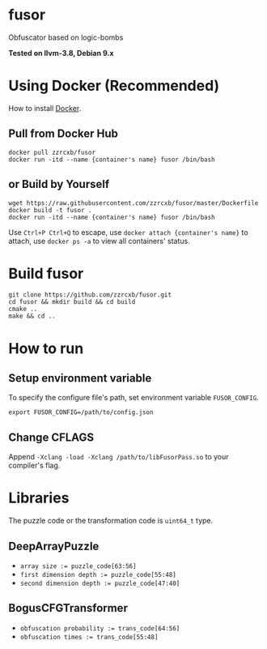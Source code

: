 # fusor
Obfuscator based on logic-bombs

**Tested on llvm-3.8, Debian 9.x**

# Using Docker (Recommended)
How to install [Docker](https://docs.docker.com/install/).
## Pull from Docker Hub
```
docker pull zzrcxb/fusor
docker run -itd --name {container's name} fusor /bin/bash
```
## or Build by Yourself
```
wget https://raw.githubusercontent.com/zzrcxb/fusor/master/Dockerfile
docker build -t fusor .
docker run -itd --name {container's name} fusor /bin/bash
```
Use `Ctrl+P Ctrl+Q` to escape, use `docker attach {container's name}` to attach, use `docker ps -a` to view all containers' status.

# Build fusor
```
git clone https://github.com/zzrcxb/fusor.git
cd fusor && mkdir build && cd build
cmake ..
make && cd ..
```

# How to run
## Setup environment variable
To specify the configure file's path, set environment variable `FUSOR_CONFIG`.
```
export FUSOR_CONFIG=/path/to/config.json
```

## Change CFLAGS
Append `-Xclang -load -Xclang /path/to/libFusorPass.so` to your compiler's flag.

# Libraries
The puzzle code or the transformation code is `uint64_t` type.
## DeepArrayPuzzle
- ```array size := puzzle_code[63:56]```
- ```first dimension depth := puzzle_code[55:48]```
- ```second dimension depth := puzzle_code[47:40]```
## BogusCFGTransformer
- ```obfuscation probability := trans_code[64:56]```
- ```obfuscation times := trans_code[55:48]```


